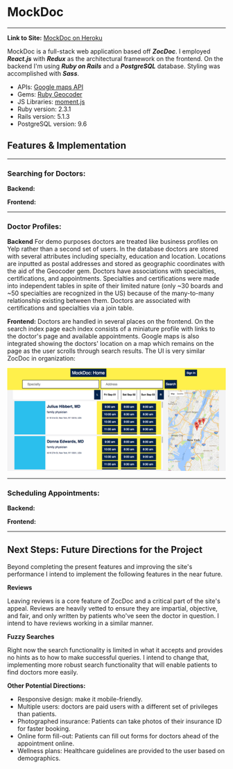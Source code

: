 # MockDoc
-----
**Link to Site:** [MockDoc on Heroku](https://mockdoc.herokuapp.com/)


MockDoc is a full-stack web application based off _**ZocDoc**_. I employed _**React.js**_ with _**Redux**_ as the architectural framework on the frontend. On the backend I'm using _**Ruby on Rails**_ and a _**PostgreSQL**_ database. Styling was accomplished with _**Sass**_.

* APIs: [Google maps API](https://developers.google.com/maps/documentation/javascript/)
* Gems: [Ruby Geocoder](https://github.com/alexreisner/geocoder)
* JS Libraries: [moment.js](https://momentjs.com/docs/)
* Ruby version: 2.3.1
* Rails version: 5.1.3
* PostgreSQL version: 9.6

## Features & Implementation
-----
### Searching for Doctors:
**Backend:**


**Frontend:**

---
### Doctor Profiles:
**Backend** For demo purposes doctors are treated like business profiles on Yelp rather than a second set of users. In the database doctors are stored with several attributes including specialty, education and location. Locations are inputted as postal addresses and stored as geographic coordinates with the aid of the Geocoder gem. Doctors have associations with specialties, certifications, and appointments.
Specialties and certifications were made into independent tables in spite of their limited nature (only ~30 boards and ~50 specialties are recognized in the US) because of the many-to-many relationship existing between them. Doctors are associated with certifications and specialties via a join table.


**Frontend:** Doctors are handled in several places on the frontend. On the search index page each index consists of a miniature profile with links to the doctor's page and available appointments. Google maps is also integrated showing the doctors' location on a map which remains on the page as the user scrolls through search results. The UI is very similar ZocDoc in organization:

![image of MockDoc search index](./docs/wireframes/search-index.png)

-----
### Scheduling Appointments:
**Backend:**


**Frontend:**

-----
## Next Steps: Future Directions for the Project

Beyond completing the present features and improving the site's performance I intend to implement the
following features in the near future.

**Reviews**

Leaving reviews is a core feature of ZocDoc and a critical part of the site's appeal. Reviews are heavily vetted to ensure they are impartial, objective, and fair, and only written by patients who've
seen the doctor in question. I intend to have reviews working in a similar manner.

**Fuzzy Searches**

Right now the search functionality is limited in what it accepts and provides no hints as to how to make successful queries. I intend to change that, implementing more robust search functionality that will enable patients to find doctors more easily.

**Other Potential Directions:**
* Responsive design: make it mobile-friendly.
* Multiple users: doctors are paid users with a different set of privileges than patients.
* Photographed insurance: Patients can take photos of their insurance ID for faster booking.
* Online form fill-out: Patients can fill out forms for doctors ahead of the appointment online.
* Wellness plans: Healthcare guidelines are provided to the user based on demographics.

